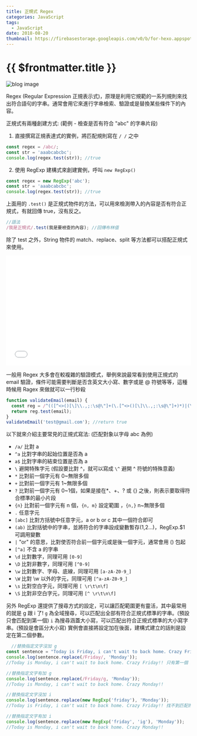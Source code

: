 ```yaml
---
title: 正規式 Regex
categories: JavaScript
tags:
  - JavaScript
date: 2018-08-20
thumbnail: https://firebasestorage.googleapis.com/v0/b/for-hexo.appspot.com/o/20180319-js-about-javascript.jpg?alt=media&token=68f6351d-34bc-45bf-ae3f-9671da27b39d
---
```


# {{ $frontmatter.title }}

![blog image](https://firebasestorage.googleapis.com/v0/b/for-hexo.appspot.com/o/20180319-js-about-javascript.jpg?alt=media&token=68f6351d-34bc-45bf-ae3f-9671da27b39d "這個朋友必交! 關於 JavaScript 的眉眉角角")

Regex (Regular Expression 正規表示式)，原理是利用它規範的一系列規則來找出符合語句的字串。通常會用它來進行字串檢索、驗證或是替換某些條件下的內容。

正規式有兩種創建方式:
(範例 - 檢查是否有符合 "abc" 的字串片段)
1. 直接撰寫正規表達式的實例，將匹配規則寫在 `/ /` 之中
```js
const regex = /abc/;
const str = 'aaabcabcbc';
console.log(regex.test(str)); //true
```
2. 使用 RegExp 建構式來創建實例，呼叫 `new RegExp()`
```js
const regex = new RegExp('abc');
const str = 'aaabcabcbc';
console.log(regex.test(str)); //true
```
上面用的 `.test()` 是正規式物件的方法，可以用來檢測帶入的內容是否有符合正規式，有就回傳 true，沒有反之。
```js
//語法
/我是正規式/.test(我是要檢查的內容); //回傳布林值
```

除了 test 之外，String 物件的 match、replace、split 等方法都可以搭配正規式來使用。
<iframe width="100%" height="300" src="//jsfiddle.net/utvbxo7y/4/embedded/js,result/dark/" allowfullscreen="allowfullscreen" allowpaymentrequest frameborder="0"></iframe>


一般用 Regex 大多會在較複雜的驗證模式，舉例來說最常看到使用正規式的 email 驗證，條件可能需要判斷是否含英文大小寫、數字或是 @ 符號等等，這種時候用 Ragex 來做就可以一行秒殺
```js
function validateEmail(email) {
  const reg = /^(([^<>()[\]\\.,;:\s@\"]+(\.[^<>()[\]\\.,;:\s@\"]+)*)|(\".+\"))@((\[[0-9]{1,3}\.[0-9]{1,3}\.[0-9]{1,3}\.[0-9]{1,3}\])|(([a-zA-Z\-0-9]+\.)+[a-zA-Z]{2,}))$/;
  return reg.test(email);
}
validateEmail('test@gmail.com'); //return true
```

以下就來介紹主要常見的正規式寫法:
(匹配對象以字母 abc 為例)
- `/a/` 比對 a
- `^a` 比對字串的起始位置是否為 a
- `a$` 比對字串的結束位置是否為 a
- `\` 避開特殊字元
  (假設要比對 ^，就可以寫成 `\^` 避開 ^ 符號的特殊意義)
- `*` 比對前一個字元有 0~無限多個
- `+` 比對前一個字元有 1~無限多個
- `?` 比對前一個字元有 0~1個，如果是接在*、+、? 或 {} 之後，則表示要取得符合標準的最小片段
- `{n}` 比對前一個字元有 n 個，`{n, m}` 設定範圍 ，`{n,}` n~無限多個
- `.` 任意字元
- `[abc]` 比對方括號中任意字元，a or b or c 其中一個符合即可
- `(ab)` 比對括號中的字串，並將符合的字串設成變數暫存($1,$2...)，RegExp.$1 可調用變數
- `|` "or" 的意思，比對使否符合前一個字元或是後一個字元，通常會用 () 包起
- `[^a]` 不含 a 的字串
- `\d` 比對數字，同理可用 `[0-9]`
- `\D` 比對非數字，同理可用 `[^0-9]`
- `\w` 比對數字、字母、底線，同理可用 `[a-zA-Z0-9_]`
- `\W` 比對 \w 以外的字元，同理可用 `[^a-zA-Z0-9_]`
- `\s` 比對空白字元，同理可用 `[ \r\t\n\f]`
- `\S` 比對非空白字元，同理可用 `[^ \r\t\n\f]`

另外 RegExp 還提供了搜尋方式的設定，可以讓匹配範圍更有靈活，其中最常用的就是 g 跟 i 了!
`g` 為全域搜尋，可以匹配出全部有符合正規式標準的字串。(預設只會匹配到第一個)
`i` 為搜尋涵蓋大小寫，可以匹配出符合正規式標準的大小寫字串。(預設是會區分大小寫)
實例會直接將設定加在後面，建構式建立的話則是設定在第二個參數。
```js
  //替換指定文字沒加 g
const sentence = "Today is Friday, i can't wait to back home. Crazy Friday!!";
console.log(sentence.replace(/Friday/, 'Monday')); 
//Today is Monday, i can't wait to back home. Crazy Friday!! 只有第一個 Friday 被換掉

//替換指定文字有加 g
console.log(sentence.replace(/Friday/g, 'Monday')); 
//Today is Monday, i can't wait to back home. Crazy Monday!!

//替換指定文字沒加 i
console.log(sentence.replace(new RegExp('friday'), 'Monday'));
//Today is Friday, i can't wait to back home. Crazy Friday!! 找不到匹配的正規式

//替換指定文字有加 i
console.log(sentence.replace(new RegExp('friday', 'ig'), 'Monday'));
//Today is Monday, i can't wait to back home. Crazy Monday!!
```